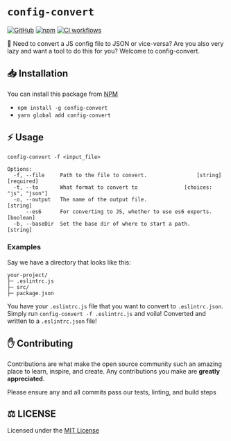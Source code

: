 # `config-convert`  

[![GitHub](https://img.shields.io/github/license/zaida04/config-convert)](https://github.com/zaida04/config-convert/blob/main/LICENSE)
[![npm](https://img.shields.io/npm/v/config-convert?color=crimson&logo=npm)](https://www.npmjs.com/package/config-convert)
[![CI workflows](https://github.com/zaida04/config-convert/actions/workflows/ci.yml/badge.svg)](https://github.com/zaida04/config-convert/actions/workflows/ci.yml)

🚀 Need to convert a JS config file to JSON or vice-versa? Are you also very lazy and want a tool to do this for you? Welcome to config-convert.

## 📥 Installation
You can install this package from [NPM](https://www.npmjs.com/package/config-convert)
- `npm install -g config-convert`  
- `yarn global add config-convert`

## ⚡ Usage
```
config-convert -f <input_file>

Options:
  -f, --file     Path to the file to convert.                [string] [required]
  -t, --to       What format to convert to               [choices: "js", "json"]
  -o, --output   The name of the output file.                           [string]
      --es6      For converting to JS, whether to use es6 exports.     [boolean]
  -b, --baseDir  Set the base dir of where to start a path.             [string]
```
### Examples
Say we have a directory that looks like this:
```
your-project/
├─ .eslintrc.js
├─ src/
├─ package.json
```
You have your `.eslintrc.js` file that you want to convert to `.eslintrc.json`.   
Simply run `config-convert -f .eslintrc.js` and voila! Converted and written to a `.eslintrc.json` file! 

## ✋ Contributing
Contributions are what make the open source community such an amazing place to learn, inspire, and create. Any contributions you make are **greatly appreciated**.

Please ensure any and all commits pass our tests, linting, and build steps
  
## ⚖️ LICENSE
Licensed under the [MIT License](https://github.com/zaida04/config-convert/blob/main/LICENSE)
  
